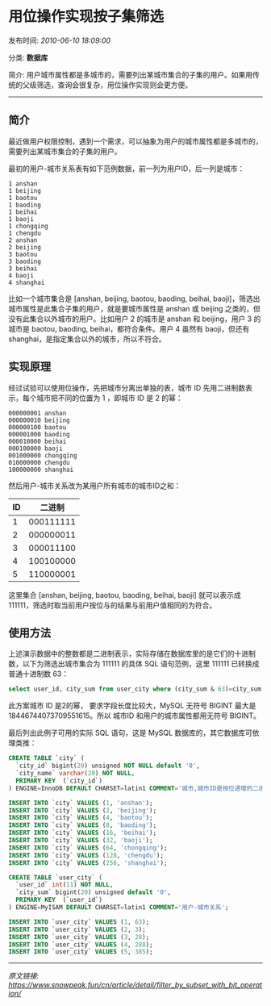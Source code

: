 # 用位操作实现按子集筛选

发布时间: *2010-06-10 18:09:00*

分类: __数据库__

简介: 用户城市属性都是多城市的，需要列出某城市集合的子集的用户。如果用传统的父级筛选，查询会很复杂，用位操作实现则会更方便。

---

## 简介

最近做用户权限控制，遇到一个需求，可以抽象为用户的城市属性都是多城市的，需要列出某城市集合的子集的用户。

最初的用户-城市关系表有如下范例数据，前一列为用户ID，后一列是城市：

```
1 anshan
1 beijing
1 baotou
1 baoding
1 beihai
1 baoji
1 chongqing
1 chengdu
2 anshan
2 beijing
3 baotou
3 baoding
3 beihai
4 baoji
4 shanghai
```

比如一个城市集合是 [anshan, beijing, baotou, baoding, beihai, baoji]，筛选出城市属性是此集合子集的用户，就是要城市属性是 anshan 或 beijing 之类的，但没有此集合以外城市的用户。比如用户 2 的城市是 anshan 和 beijing，用户 3 的城市是 baotou, baoding, beihai，都符合条件。用户 4 虽然有 baoji，但还有 shanghai，是指定集合以外的城市，所以不符合。

## 实现原理

经过试验可以使用位操作，先把城市分离出单独的表，城市 ID 先用二进制数表示，每个城市把不同的位置为 1 ，即城市 ID 是 2 的幂：

```
000000001 anshan
000000010 beijing
000000100 baotou
000001000 baoding
000010000 beihai
000100000 baoji
001000000 chongqing
010000000 chengdu
100000000 shanghai
```

然后用户-城市关系改为某用户所有城市的城市ID之和：

| ID | 二进制 |
|----|--------|
| 1 | 000111111 |
| 2 | 000000011 |
| 3 | 000011100 |
| 4 | 100100000 |
| 5 | 110000001 |

这里集合 [anshan, beijing, baotou, baoding, beihai, baoji] 就可以表示成 111111，筛选时取当前用户按位与的结果与前用户值相同的为符合。

## 使用方法

上述演示数据中的整数都是二进制表示，实际存储在数据库里的是它们的十进制数，以下为筛选出城市集合为 111111 的具体 SQL 语句范例，这里 111111 已转换成普通十进制数 63：

```sql
select user_id, city_sum from user_city where (city_sum & 63)=city_sum;
```

此方案城市 ID 是2的幂， 要求字段长度比较大，MySQL 无符号 BIGINT 最大是18446744073709551615。所以 城市ID 和用户的城市属性都用无符号 BIGINT。

最后列出此例子可用的实际 SQL 语句，这是 MySQL 数据库的，其它数据库可依理类推：

```sql
CREATE TABLE `city` (
  `city_id` bigint(20) unsigned NOT NULL default '0',
  `city_name` varchar(20) NOT NULL,
  PRIMARY KEY  (`city_id`)
) ENGINE=InnoDB DEFAULT CHARSET=latin1 COMMENT='城市,城市ID是按位递增的二进制数';

INSERT INTO `city` VALUES (1, 'anshan');
INSERT INTO `city` VALUES (2, 'beijing');
INSERT INTO `city` VALUES (4, 'baotou');
INSERT INTO `city` VALUES (8, 'baoding');
INSERT INTO `city` VALUES (16, 'beihai');
INSERT INTO `city` VALUES (32, 'baoji');
INSERT INTO `city` VALUES (64, 'chongqing');
INSERT INTO `city` VALUES (128, 'chengdu');
INSERT INTO `city` VALUES (256, 'shanghai');

CREATE TABLE `user_city` (
  `user_id` int(11) NOT NULL,
  `city_sum` bigint(20) unsigned default '0',
  PRIMARY KEY  (`user_id`)
) ENGINE=MyISAM DEFAULT CHARSET=latin1 COMMENT='用户-城市关系';

INSERT INTO `user_city` VALUES (1, 63);
INSERT INTO `user_city` VALUES (2, 3);
INSERT INTO `user_city` VALUES (3, 28);
INSERT INTO `user_city` VALUES (4, 288);
INSERT INTO `user_city` VALUES (5, 385);
```

---

*原文链接: https://www.snowpeak.fun/cn/article/detail/filter_by_subset_with_bit_operation/*